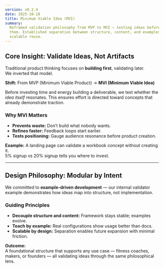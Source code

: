 ```yaml
---
version: v0.2.4
date: 2025-10-18
title: Minimum Viable Idea (MVI)
summary:
  Reframed validation philosophy from MVP to MVI — testing ideas before building
  them. Established separation between structure, content, and examples for
  scalable reuse.
---
```


## Core Insight: Validate Ideas, Not Artifacts

Traditional product thinking focuses on **building first**, validating later.  
We inverted that model.

**Shift:** From MVP (Minimum Viable Product) → **MVI (Minimum Viable Idea)**

Before investing time and energy building a deliverable, we test whether the
_idea itself_ resonates. This ensures effort is directed toward concepts that
already demonstrate traction.

### Why MVI Matters

- **Prevents waste:** Don’t build what nobody wants.
- **Refines faster:** Feedback loops start earlier.
- **Tests positioning:** Gauge audience resonance before product creation.

**Example:** A landing page can validate a workbook concept without creating
it.  
5% signup vs 20% signup tells you where to invest.

---

## Design Philosophy: Modular by Intent

We committed to **example-driven development** — our internal validator example
demonstrates how ideas map into structure, not implementation.

### Guiding Principles

- **Decouple structure and content:** Framework stays stable; examples evolve.
- **Teach by example:** Real configurations show usage better than docs.
- **Scalable by design:** Separation enables future expansion with minimal
  friction.

**Outcome:**  
A foundational structure that supports any use case — fitness coaches, makers,
or founders — all validating ideas through the same philosophical lens.
